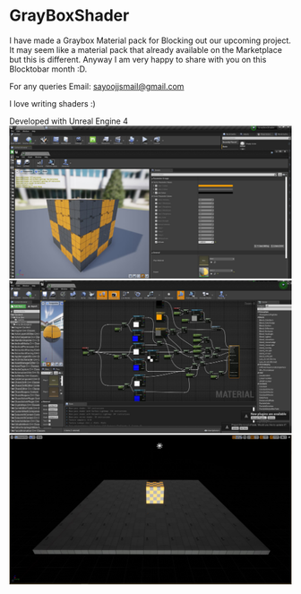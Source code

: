 # GrayBoxShader

I have made a Graybox Material pack for Blocking out our upcoming project. It may seem like a material pack that already available on the Marketplace but this is different. Anyway I am very happy to share with you on this Blocktobar month :D.

For any queries
Email: sayoojjsmail@gmail.com

I love writing shaders :) 

Developed with Unreal Engine 4
![alt text](https://github.com/sayoojjs/GrayBoxShader/blob/master/GrayBoxInstance.JPG)
![alt text](https://github.com/sayoojjs/GrayBoxShader/blob/master/GrayBox.JPG)
![alt text](https://github.com/sayoojjs/GrayBoxShader/blob/master/GrayBoxView.JPG)

              
              
